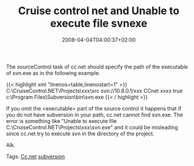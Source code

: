 ﻿---
title: "Cruise control net and Unable to execute file svnexe"
description: ""
date: 2008-04-04T04:00:37+02:00
draft: false
tags: [NET framework]
categories: [NET framework]
---
The sourceControl task of cc.net should specify the path of the executable of svn.exe as in the following example.

{{< highlight xml "linenos=table,linenostart=1" >}}
<sourcecontrol type="svn">
   <workingDirectory>C:\CruiseControl.NET\Projects\xxx\src</workingDirectory>
   <trunkUrl>svn://10.8.0.1/xxx</trunkUrl>
   <username>CCnet</username>
   <password>xxxx</password>
   <autoGetSource>true</autoGetSource>
   <executable>c:\Program Files\Subversion\bin\svn.exe</executable>
</sourcecontrol>{{< / highlight >}}

<!-- Code inserted with Steve Dunn's Windows Live Writer Code Formatter Plugin.  http://dunnhq.com -->

If you omit the &lt;executable&gt; part of the source control it happens that if you do not have subversion in your path, cc.net cannot find svn.exe. The error is something like "Unable to execute file C:\CruiseControl.NET\Projects\xxx\svn.exe" and it could be misleading since cc.net try to execute svn in the directory of the project.

Alk.

Tags: [Cc.net](http://technorati.com/tag/Cc.net) [subversion](http://technorati.com/tag/subversion)
